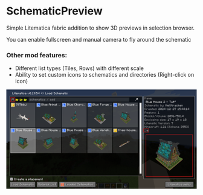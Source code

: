# SchematicPreview

Simple Litematica fabric addition to show 3D previews in selection browser.

You can enable fullscreen and manual camera to fly around the schematic

### Other mod features:
- Different list types (Tiles, Rows) with different scale
- Ability to set custom icons to schematics and directories (Right-click on icon)

![previews](images/previews.png)